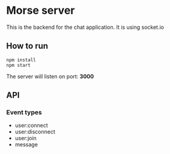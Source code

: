 # Morse server
This is the backend for the chat application. It is using socket.io

## How to run

```
npm install
npm start
```

The server will listen on port: **3000**


## API

### Event types

- user:connect
- user:disconnect
- user:join
- message